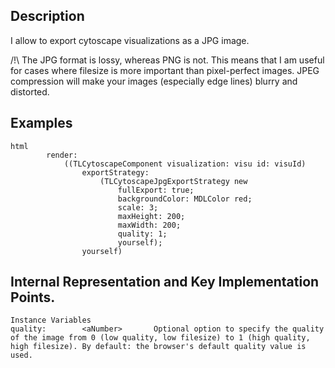 Description
--------------------

I allow to export cytoscape visualizations as a JPG image.

/!\ The JPG format is lossy, whereas PNG is not. This means that I am useful for cases where filesize is more important than pixel-perfect images. JPEG compression will make your images (especially edge lines) blurry and distorted.


Examples
--------------------

	html
	        render:
	            ((TLCytoscapeComponent visualization: visu id: visuId)
	                exportStrategy:
	                    (TLCytoscapeJpgExportStrategy new
	                        fullExport: true;
	                        backgroundColor: MDLColor red;
	                        scale: 3;
	                        maxHeight: 200;
	                        maxWidth: 200;
	                        quality: 1;
	                        yourself);
	                yourself)
 
Internal Representation and Key Implementation Points.
--------------------

    Instance Variables
	quality:		<aNumber> 		Optional option to specify the quality of the image from 0 (low quality, low filesize) to 1 (high quality, high filesize). By default: the browser's default quality value is used.

